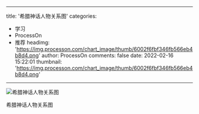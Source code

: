 
---
title: '希腊神话人物关系图'
categories: 
 - 学习
 - ProcessOn
 - 推荐
headimg: 'https://img.processon.com/chart_image/thumb/6002f6fbf346fb566eb4b8d4.png'
author: ProcessOn
comments: false
date: 2022-02-16 15:22:01
thumbnail: 'https://img.processon.com/chart_image/thumb/6002f6fbf346fb566eb4b8d4.png'
---

<div>   
<img class="thumb" alt="希腊神话人物关系图" src="https://img.processon.com/chart_image/thumb/6002f6fbf346fb566eb4b8d4.png" referrerpolicy="no-referrer">
<p>希腊神话人物关系图</p>  
</div>
            